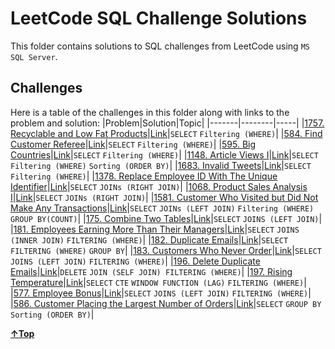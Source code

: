 # LeetCode SQL Challenge Solutions

This folder contains solutions to SQL challenges from LeetCode using `MS SQL Server`.

## Challenges

Here is a table of the challenges in this folder along with links to the problem and solution:
|Problem|Solution|Topic|
|-------|--------|-----|
|[1757. Recyclable and Low Fat Products](https://leetcode.com/problems/recyclable-and-low-fat-products/?envType=study-plan-v2&id=top-sql-50)|[Link](./solutions/1757-recyclable_and_low_fat_products.sql)|`SELECT` `Filtering (WHERE)`|
|[584. Find Customer Referee](https://leetcode.com/problems/find-customer-referee/description/?envType=study-plan-v2&id=top-sql-50)|[Link](./solutions/584-find_customer_refree.sql)|`SELECT` `Filtering (WHERE)`|
|[595. Big Countries](https://leetcode.com/problems/big-countries/description/?envType=study-plan-v2&id=top-sql-50)|[Link](./solutions/595-big_countries.sql)|`SELECT` `Filtering (WHERE)`|
|[1148. Article Views I](https://leetcode.com/problems/article-views-i/?envType=study-plan-v2&id=top-sql-50)|[Link](./solutions/1148-article_views_1.sql)|`SELECT` `Filtering (WHERE)` `Sorting (ORDER BY)`|
|[1683. Invalid Tweets](https://leetcode.com/problems/invalid-tweets/?envType=study-plan-v2&id=top-sql-50)|[Link](./solutions/1683-invalid_tweets.sql)|`SELECT` `Filtering (WHERE)`|
|[1378. Replace Employee ID With The Unique Identifier](https://leetcode.com/problems/replace-employee-id-with-the-unique-identifier/description/?envType=study-plan-v2&id=top-sql-50)|[Link](./solutions/1378-replace_employee_id_with_the_unique_identifier.sql)|`SELECT` `JOINs (RIGHT JOIN)`|
|[1068. Product Sales Analysis I](https://leetcode.com/problems/product-sales-analysis-i/description/?envType=study-plan-v2&id=top-sql-50)|[Link](./solutions/1068-product_sales_analysis_1.sql)|`SELECT` `JOINs (RIGHT JOIN)`|
|[1581. Customer Who Visited but Did Not Make Any Transactions](https://leetcode.com/problems/customer-who-visited-but-did-not-make-any-transactions/description/?envType=study-plan-v2&id=top-sql-50)|[Link](./solutions/1581-customer_who_visited_but_did_not_make_any_transactions.sql)|`SELECT` `JOINs (LEFT JOIN)` `Filtering (WHERE)` `GROUP BY(COUNT)`|
|[175. Combine Two Tables](https://leetcode.com/problems/combine-two-tables/)|[Link](./solutions/175-Combine-Two-Tables.sql)|`SELECT` `JOINS (LEFT JOIN)`|
|[181. Employees Earning More Than Their Managers](https://leetcode.com/problems/employees-earning-more-than-their-managers/)|[Link](./solutions/181-Employees-Earning-More-Than-Their-Managers.sql)|`SELECT` `JOINS (INNER JOIN)` `FILTERING (WHERE)`|
|[182. Duplicate Emails](https://leetcode.com/problems/duplicate-emails/)|[Link](./solutions/182-Duplicate-Emails.sql)|`SELECT` `FILTERING (WHERE)` `GROUP BY`|
|[183. Customers Who Never Order](https://leetcode.com/problems/customers-who-never-order/)|[Link](./solutions/183-Customers-Who-Never-Order.sql)|`SELECT` `JOINS (LEFT JOIN)` `FILTERING (WHERE)`|
|[196. Delete Duplicate Emails](https://leetcode.com/problems/delete-duplicate-emails/)|[Link](./solutions/196-Delete-Duplicate-Emails.sql)|`DELETE` `JOIN (SELF JOIN) FILTERING (WHERE)`|
|[197. Rising Temperature](https://leetcode.com/problems/rising-temperature/)|[Link](./solutions/197-Rising-Temperature.sql)|`SELECT` `CTE` `WINDOW FUNCTION (LAG)` `FILTERING (WHERE)`|
|[577. Employee Bonus](https://leetcode.com/problems/employee-bonus/)|[Link](./solutions/577-Employee-Bonus.sql)|`SELECT` `JOINS (LEFT JOIN)` `FILTERING (WHERE)`|
|[586. Customer Placing the Largest Number of Orders](https://leetcode.com/problems/customer-placing-the-largest-number-of-orders/)|[Link](./solutions/586-Customer-Placing-the-Largest-Number-of-Orders.sql)|`SELECT` `GROUP BY`  `Sorting (ORDER BY)`|

**[&uarr;Top](#leetcode-sql-challenge-solutions)**
